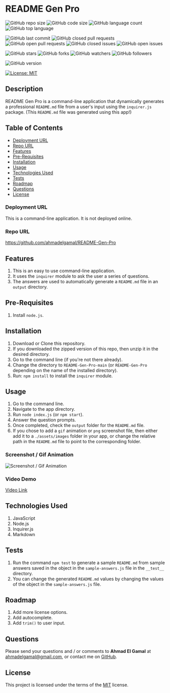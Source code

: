 # README Gen Pro

![GitHub repo size](https://img.shields.io/github/repo-size/ahmadelgamal/README-Gen-Pro?style=plastic)
![GitHub code size](https://img.shields.io/github/languages/code-size/ahmadelgamal/README-Gen-Pro?style=plastic)
![GitHub language count](https://img.shields.io/github/languages/count/ahmadelgamal/README-Gen-Pro?style=plastic)
![GitHub top language](https://img.shields.io/github/languages/top/ahmadelgamal/README-Gen-Pro?style=plastic)

![GitHub last commit](https://img.shields.io/github/last-commit/ahmadelgamal/README-Gen-Pro?style=plastic)
![GitHub closed pull requests](https://img.shields.io/github/issues-pr-closed-raw/ahmadelgamal/README-Gen-Pro?color=green&style=plastic)
![GitHub open pull requests](https://img.shields.io/github/issues-pr-raw/ahmadelgamal/README-Gen-Pro?color=red&style=plastic)
![GitHub closed issues](https://img.shields.io/github/issues-closed-raw/ahmadelgamal/README-Gen-Pro?color=green&style=plastic)
![GitHub open issues](https://img.shields.io/github/issues-raw/ahmadelgamal/README-Gen-Pro?color=red&style=plastic)

![GitHub stars](https://img.shields.io/github/stars/ahmadelgamal/README-Gen-Pro?style=social)
![GitHub forks](https://img.shields.io/github/forks/ahmadelgamal/README-Gen-Pro?style=social)
![GitHub watchers](https://img.shields.io/github/watchers/ahmadelgamal/README-Gen-Pro?style=social)
![GitHub followers](https://img.shields.io/github/followers/ahmadelgamal?style=social)

![GitHub version](https://img.shields.io/github/package-json/v/ahmadelgamal/README-Gen-Pro?color=red&style=plastic)

[![License: MIT](https://img.shields.io/badge/License-MIT-yellow.svg)](https://opensource.org/licenses/MIT)

## Description
README Gen Pro is a command-line application that dynamically generates a professional `README.md` file from a user's input using the `inquirer.js` package. (This `README.md` file was generated using this app!)

## Table of Contents
- [Deployment URL](#Deployment-URL)
- [Repo URL](#Repo-URL)
- [Features](#Features)
- [Pre-Requisites](#Pre-Requisites)
- [Installation](#Installation)
- [Usage](#Usage)
- [Technologies Used](#Technologies-Used)
- [Tests](#Tests)
- [Roadmap](#Roadmap)
- [Questions](#Questions)
- [License](#License)

### Deployment URL
This is a command-line application. It is not deployed online.

### Repo URL
https://github.com/ahmadelgamal/README-Gen-Pro

## Features
1. This is an easy to use command-line application.
1. It uses the `inquirer` module to ask the user a series of questions.
1. The answers are used to automatically generate a `README.md` file in an `output` directory.

## Pre-Requisites
1. Install `node.js`.

## Installation
1. Download or Clone this repository.
1. If you downloaded the zipped version of this repo, then unzip it in the desired directory.
1. Go to the command line (if you're not there already).
1. Change the directory to `README-Gen-Pro-main` (or `README-Gen-Pro` depending on the name of the installed directory).
1. Run: `npm install` to install the `inquirer` module.

## Usage
1. Go to the command line.
1. Navigate to the app directory.
1. Run `node index.js` (or `npm start`).
1. Answer the question prompts.
1. Once completed, check the `output` folder for the `README.md` file.
1. If you chose to add a `gif` animation or `png` screenshot file, then either add it to a `./assets/images` folder in your app, or change the relative path in the `README.md` file to point to the corresponding folder.

### Screenshot / Gif Animation
![Screenshot / Gif Animation](./assets/images/screenshot.gif)

### Video Demo
[Video Link](https://youtu.be/m_VdwJC_dhU)

## Technologies Used
1. JavaScript
1. Node.js
1. Inquirer.js
1. Markdown



## Tests
1. Run the command `npm test` to generate a sample `README.md` from sample answers saved in the object in the `sample-answers.js` file in the `__test__` directory.
1. You can change the generated `README.md` values by changing the values of the object in the `sample-answers.js` file.

## Roadmap
1. Add more license options.
1. Add autocomplete.
1. Add `trim()` to user input.

## Questions
Please send your questions and / or comments to **Ahmad El Gamal** at ahmadelgamal@gmail.com, or contact me on [GitHub](https://github.com/ahmadelgamal).

## License
This project is licensed under the terms of the [MIT](https://opensource.org/licenses/MIT) license.
